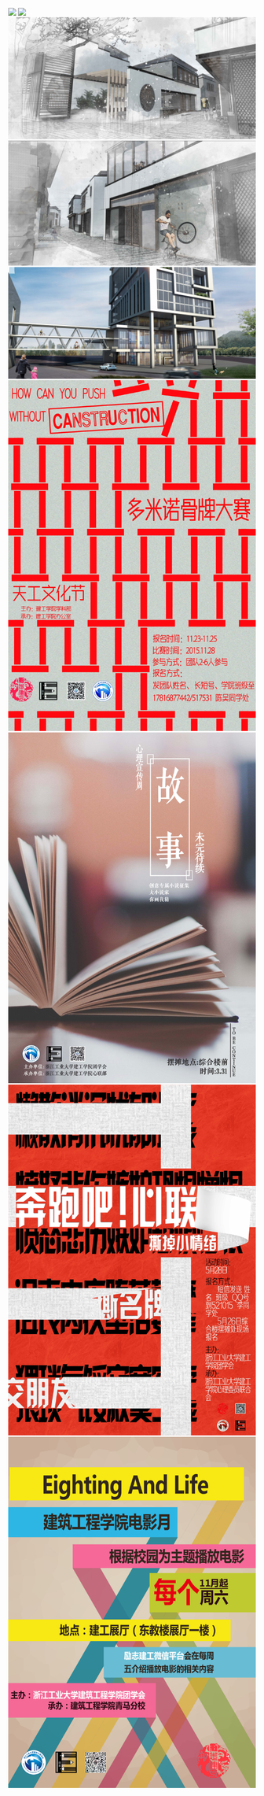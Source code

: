 ![](./4.1.jpg)
![](./3.1.jpg)
![](./1.1.jpg)
![](./1.2.jpg)
![](./1.3.jpg)
![](./2.1.jpg)
![](./2.2.jpg)
![](./2.3.jpg)
![](./2.4.jpg)
